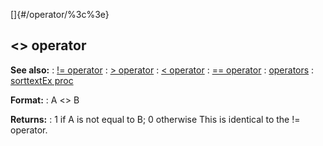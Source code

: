 []{#/operator/%3c%3e}
  ## \<\> operator
  **See also:**
  :   [!= operator](ref/operator/!=)
  :   [\> operator](ref/operator/%3e)
  :   [\< operator](ref/operator/%3c)
  :   [== operator](ref/operator/==)
  :   [operators](ref/operator)
  :   [sorttextEx proc](ref/proc/sorttextEx)
  <!-- -->
  **Format:**
  :   A \<\> B
  <!-- -->
  **Returns:**
  :   1 if A is not equal to B; 0 otherwise
  This is identical to the != operator.